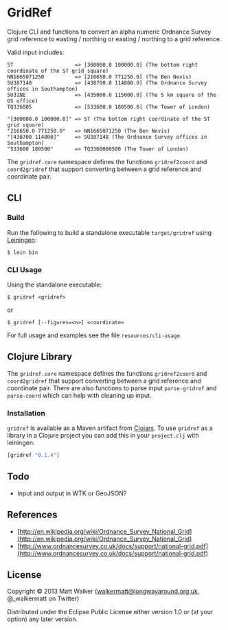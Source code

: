 # GridRef

Clojure CLI and functions to convert an alpha numeric Ordnance Survey grid reference to easting / northing or easting / northing to a grid reference.

Valid input includes:

    ST                    => [300000.0 100000.0] (The bottom right coordinate of the ST grid square)
    NN1665071250          => [216650.0 771250.0] (The Ben Nevis)
    SU387148              => [438700.0 114800.0] (The Ordnance Survey offices in Southampton)
    SU31NE                => [435000.0 115000.0] (The 5 km square of the OS office)
    TQ336805              => [533600.0 180500.0] (The Tower of London)

    "[300000.0 100000.0]" => ST (The bottom right coordinate of the ST grid square)
    "216650.0 771250.0"   => NN1665071250 (The Ben Nevis)
    "[438700 114800]"     => SU387148 (The Ordnance Survey offices in Southampton)
    "533600 180500"       => TQ3360080500 (The Tower of London)

The `gridref.core` namespace defines the functions `gridref2coord` and `coord2gridref` that support converting between a grid reference and coordinate pair.

## CLI

### Build

Run the following to build a standalone executable `target/gridref` using [Leiningen](https://github.com/technomancy/leiningen):

    $ lein bin

### CLI Usage

Using the standalone executable:

    $ gridref <gridref>

or

    $ gridref [--figures=<n>] <coordinate>

For full usage and examples see the file `resources/cli-usage`.

## Clojure Library

The `gridref.core` namespace defines the functions `gridref2coord` and `coord2gridref` that support converting between a grid reference and coordinate pair. There are also functions to parse input `parse-gridref` and `parse-coord` which can help with cleaning up input.

### Installation

`gridref` is available as a Maven artifact from [Clojars](http://clojars.org/gridref). To use `gridref` as a library in a Clojure project you can add this in your `project.clj` with leiningen:

```clojure
[gridref "0.1.4"]
```

## Todo

* Input and output in WTK or GeoJSON?

## References

* [http://en.wikipedia.org/wiki/Ordnance_Survey_National_Grid](http://en.wikipedia.org/wiki/Ordnance_Survey_National_Grid)
* [http://www.ordnancesurvey.co.uk/docs/support/national-grid.pdf](http://www.ordnancesurvey.co.uk/docs/support/national-grid.pdf)

## License

Copyright © 2013 Matt Walker (walkermatt@longwayaround.org.uk, @_walkermatt on Twitter)

Distributed under the Eclipse Public License either version 1.0 or (at
your option) any later version.
